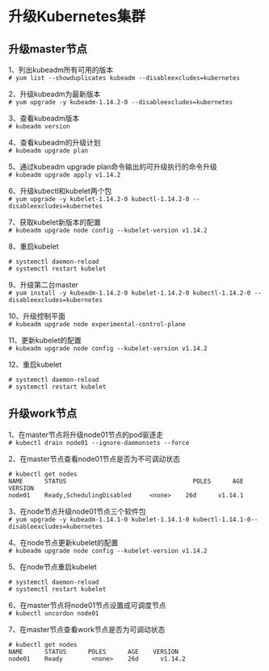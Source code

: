 升级Kubernetes集群  
===
升级master节点  
---

1、列出kubeadm所有可用的版本  
``` # yum list --showduplicates kubeadm --disableexcludes=kubernetes ```  

2、升级kubeadm为最新版本  
``` # yum upgrade -y kubeadm-1.14.2-0 --disableexcludes=kubernetes ```  

3、查看kubeadm版本  
``` # kubeadm version ```  

4、查看kubeadm的升级计划  
``` # kubeadm upgrade plan ```  

5、通过kubeadm upgrade plan命令输出的可升级执行的命令升级  
``` # kubeadm upgrade apply v1.14.2 ```  


6、升级kubectl和kubelet两个包  
``` # yum upgrade -y kubelet-1.14.2-0 kubectl-1.14.2-0 --disableexcludes=kubernetes ```  

7、获取kubelet新版本的配置  
``` # kubeadm upgrade node config --kubelet-version v1.14.2 ```  

8、重启kubelet  
```
# systemctl daemon-reload
# systemctl restart kubelet
```  

9、升级第二台master  
``` # yum install -y kubeadm-1.14.2-0 kubelet-1.14.2-0 kubectl-1.14.2-0 --disableexcludes=kubernetes ```  

10、升级控制平面  
``` # kubeadm upgrade node experimental-control-plane ```  

11、更新kubelet的配置  
``` # kubeadm upgrade node config --kubelet-version v1.14.2 ```

12、重启kubelet  
```
# systemctl daemon-reload
# systemctl restart kubelet
```  

升级work节点
---
1、在master节点将升级node01节点的pod驱逐走  
``` # kubectl drain node01 --ignore-daemonsets --force ```  

2、在master节点查看node01节点是否为不可调动状态  
```
# kubectl get nodes
NAME      STATUS                                   POLES      AGE    VERSION
node01    Ready,SchedulingDisabled     <none>    26d      v1.14.1
```  

3、在node节点升级node01节点三个软件包  
``` # yum upgrade -y kubeadm-1.14.1-0 kubelet-1.14.1-0 kubectl-1.14.1-0--disableexcludes=kubernetes ```  

4、在node节点更新kubelet的配置  
``` # kubeadm upgrade node config --kubelet-version v1.14.2 ```  

5、在node节点重启kubelet  
```
# systemctl daemon-reload
# systemctl restart kubelet
```  

6、在master节点将node01节点设置成可调度节点  
``` # kubectl uncordon node01 ```  

7、在master节点查看work节点是否为可调动状态  
```
# kubectl get nodes
NAME      STATUS      POLES      AGE    VERSION
node01    Ready        <none>    26d      v1.14.2
```  
